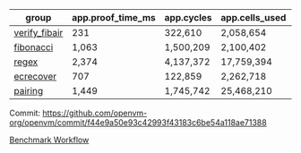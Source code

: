 | group | app.proof_time_ms | app.cycles | app.cells_used | leaf.proof_time_ms | leaf.cycles | leaf.cells_used |
| -- | -- | -- | -- | -- | -- | -- |
| [verify_fibair](https://github.com/openvm-org/openvm/blob/benchmark-results/benchmarks-pr/2154/verify_fibair-f44e9a50e93c42993f43183c6be54a118ae71388.md) | 231 |  322,610 |  2,058,654 |- | - | - |
| [fibonacci](https://github.com/openvm-org/openvm/blob/benchmark-results/benchmarks-pr/2154/fibonacci-f44e9a50e93c42993f43183c6be54a118ae71388.md) | 1,063 |  1,500,209 |  2,100,402 |- | - | - |
| [regex](https://github.com/openvm-org/openvm/blob/benchmark-results/benchmarks-pr/2154/regex-f44e9a50e93c42993f43183c6be54a118ae71388.md) | 2,374 |  4,137,372 |  17,759,394 |- | - | - |
| [ecrecover](https://github.com/openvm-org/openvm/blob/benchmark-results/benchmarks-pr/2154/ecrecover-f44e9a50e93c42993f43183c6be54a118ae71388.md) | 707 |  122,859 |  2,262,718 |- | - | - |
| [pairing](https://github.com/openvm-org/openvm/blob/benchmark-results/benchmarks-pr/2154/pairing-f44e9a50e93c42993f43183c6be54a118ae71388.md) | 1,449 |  1,745,742 |  25,468,210 |- | - | - |


Commit: https://github.com/openvm-org/openvm/commit/f44e9a50e93c42993f43183c6be54a118ae71388

[Benchmark Workflow](https://github.com/openvm-org/openvm/actions/runs/18305412011)
